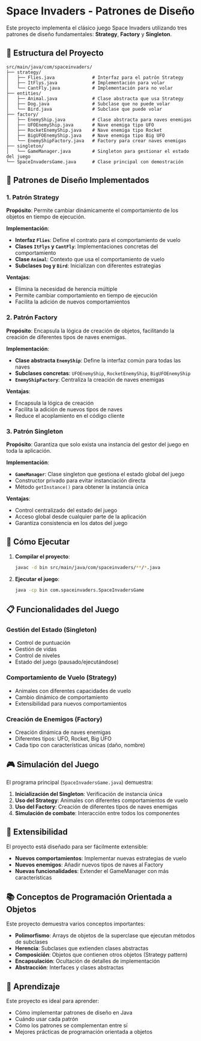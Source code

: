 # Space Invaders - Patrones de Diseño

Este proyecto implementa el clásico juego Space Invaders utilizando tres patrones de diseño fundamentales: **Strategy**, **Factory** y **Singleton**.

## 📁 Estructura del Proyecto

```
src/main/java/com/spaceinvaders/
├── strategy/
│   ├── Flies.java              # Interfaz para el patrón Strategy
│   ├── ItFlys.java             # Implementación para volar
│   └── CantFly.java            # Implementación para no volar
├── entities/
│   ├── Animal.java             # Clase abstracta que usa Strategy
│   ├── Dog.java                # Subclase que no puede volar
│   └── Bird.java               # Subclase que puede volar
├── factory/
│   ├── EnemyShip.java          # Clase abstracta para naves enemigas
│   ├── UFOEnemyShip.java       # Nave enemiga tipo UFO
│   ├── RocketEnemyShip.java    # Nave enemiga tipo Rocket
│   ├── BigUFOEnemyShip.java    # Nave enemiga tipo Big UFO
│   └── EnemyShipFactory.java   # Factory para crear naves enemigas
├── singleton/
│   └── GameManager.java        # Singleton para gestionar el estado del juego
└── SpaceInvadersGame.java      # Clase principal con demostración
```

## 🎯 Patrones de Diseño Implementados

### 1. Patrón Strategy

**Propósito**: Permite cambiar dinámicamente el comportamiento de los objetos en tiempo de ejecución.

**Implementación**:
- **Interfaz `Flies`**: Define el contrato para el comportamiento de vuelo
- **Clases `ItFlys` y `CantFly`**: Implementaciones concretas del comportamiento
- **Clase `Animal`**: Contexto que usa el comportamiento de vuelo
- **Subclases `Dog` y `Bird`**: Inicializan con diferentes estrategias

**Ventajas**:
- Elimina la necesidad de herencia múltiple
- Permite cambiar comportamiento en tiempo de ejecución
- Facilita la adición de nuevos comportamientos

### 2. Patrón Factory

**Propósito**: Encapsula la lógica de creación de objetos, facilitando la creación de diferentes tipos de naves enemigas.

**Implementación**:
- **Clase abstracta `EnemyShip`**: Define la interfaz común para todas las naves
- **Subclases concretas**: `UFOEnemyShip`, `RocketEnemyShip`, `BigUFOEnemyShip`
- **`EnemyShipFactory`**: Centraliza la creación de naves enemigas

**Ventajas**:
- Encapsula la lógica de creación
- Facilita la adición de nuevos tipos de naves
- Reduce el acoplamiento en el código cliente

### 3. Patrón Singleton

**Propósito**: Garantiza que solo exista una instancia del gestor del juego en toda la aplicación.

**Implementación**:
- **`GameManager`**: Clase singleton que gestiona el estado global del juego
- Constructor privado para evitar instanciación directa
- Método `getInstance()` para obtener la instancia única

**Ventajas**:
- Control centralizado del estado del juego
- Acceso global desde cualquier parte de la aplicación
- Garantiza consistencia en los datos del juego

## 🚀 Cómo Ejecutar

1. **Compilar el proyecto**:
   ```bash
   javac -d bin src/main/java/com/spaceinvaders/**/*.java
   ```

2. **Ejecutar el juego**:
   ```bash
   java -cp bin com.spaceinvaders.SpaceInvadersGame
   ```

## 📋 Funcionalidades del Juego

### Gestión del Estado (Singleton)
- Control de puntuación
- Gestión de vidas
- Control de niveles
- Estado del juego (pausado/ejecutándose)

### Comportamiento de Vuelo (Strategy)
- Animales con diferentes capacidades de vuelo
- Cambio dinámico de comportamiento
- Extensibilidad para nuevos comportamientos

### Creación de Enemigos (Factory)
- Creación dinámica de naves enemigas
- Diferentes tipos: UFO, Rocket, Big UFO
- Cada tipo con características únicas (daño, nombre)

## 🎮 Simulación del Juego

El programa principal (`SpaceInvadersGame.java`) demuestra:

1. **Inicialización del Singleton**: Verificación de instancia única
2. **Uso del Strategy**: Animales con diferentes comportamientos de vuelo
3. **Uso del Factory**: Creación de diferentes tipos de naves enemigas
4. **Simulación de combate**: Interacción entre todos los componentes

## 🔧 Extensibilidad

El proyecto está diseñado para ser fácilmente extensible:

- **Nuevos comportamientos**: Implementar nuevas estrategias de vuelo
- **Nuevos enemigos**: Añadir nuevos tipos de naves al Factory
- **Nuevas funcionalidades**: Extender el GameManager con más características

## 📚 Conceptos de Programación Orientada a Objetos

Este proyecto demuestra varios conceptos importantes:

- **Polimorfismo**: Arrays de objetos de la superclase que ejecutan métodos de subclases
- **Herencia**: Subclases que extienden clases abstractas
- **Composición**: Objetos que contienen otros objetos (Strategy pattern)
- **Encapsulación**: Ocultación de detalles de implementación
- **Abstracción**: Interfaces y clases abstractas

## 🎯 Aprendizaje

Este proyecto es ideal para aprender:
- Cómo implementar patrones de diseño en Java
- Cuándo usar cada patrón
- Cómo los patrones se complementan entre sí
- Mejores prácticas de programación orientada a objetos 